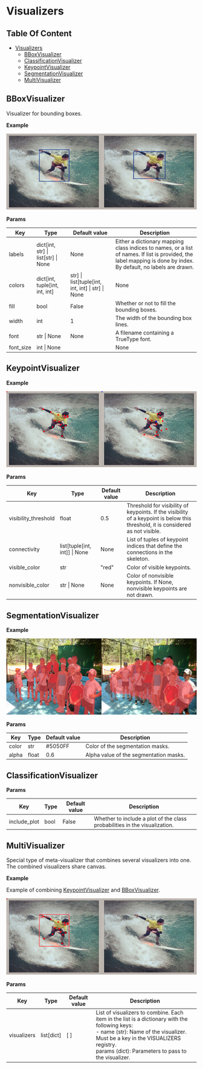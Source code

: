 # Visualizers

## Table Of Content

- [Visualizers](#visualizers)
  - [BBoxVisualizer](#bboxvisualizer)
  - [ClassificationVisualizer](#classificationvisualizer)
  - [KeypointVisualizer](#keypointvisualizer)
  - [SegmentationVisualizer](#segmentationvisualizer)
  - [MultiVisualizer](#multivisualizer)

## BBoxVisualizer

Visualizer for bounding boxes.

**Example**

![bbox_viz_example](../../../../media/example_viz/bbox.png)

**Params**

| Key       | Type                                    | Default value                                          | Description                                                                                                                                                       |
| --------- | --------------------------------------- | ------------------------------------------------------ | ----------------------------------------------------------------------------------------------------------------------------------------------------------------- |
| labels    | dict\[int, str\] \| list\[str\] \| None | None                                                   | Either a dictionary mapping class indices to names, or a list of names. If list is provided, the label mapping is done by index. By default, no labels are drawn. |
| colors    | dict\[int, tuple\[int, int, int\]       | str\] \| list\[tuple\[int, int, int\] \| str\] \| None | None                                                                                                                                                              |
| fill      | bool                                    | False                                                  | Whether or not to fill the bounding boxes.                                                                                                                        |
| width     | int                                     | 1                                                      | The width of the bounding box lines.                                                                                                                              |
| font      | str \| None                             | None                                                   | A filename containing a TrueType font.                                                                                                                            |
| font_size | int \| None                             |                                                        | None                                                                                                                                                              |

## KeypointVisualizer

**Example**

![kpt_viz_example](../../../../media/example_viz/kpts.png)

**Params**

| Key                  | Type                              | Default value | Description                                                                                                                      |
| -------------------- | --------------------------------- | ------------- | -------------------------------------------------------------------------------------------------------------------------------- |
| visibility_threshold | float                             | 0.5           | Threshold for visibility of keypoints. If the visibility of a keypoint is below this threshold, it is considered as not visible. |
| connectivity         | list\[tuple\[int, int\]\] \| None | None          | List of tuples of keypoint indices that define the connections in the skeleton.                                                  |
| visible_color        | str                               | "red"         | Color of visible keypoints.                                                                                                      |
| nonvisible_color     | str \| None                       | None          | Color of nonvisible keypoints. If None, nonvisible keypoints are not drawn.                                                      |

## SegmentationVisualizer

**Example**

![seg_viz_example](../../../../media/example_viz/segmentation.png)

**Params**

| Key   | Type  | Default value | Description                            |
| ----- | ----- | ------------- | -------------------------------------- |
| color | str   | #5050FF       | Color of the segmentation masks.       |
| alpha | float | 0.6           | Alpha value of the segmentation masks. |

## ClassificationVisualizer

**Params**

| Key          | Type | Default value | Description                                                                |
| ------------ | ---- | ------------- | -------------------------------------------------------------------------- |
| include_plot | bool | False         | Whether to include a plot of the class probabilities in the visualization. |

## MultiVisualizer

Special type of meta-visualizer that combines several visualizers into one. The combined visualizers share canvas.

**Example**

Example of combining [KeypointVisualizer](#keypointvisualizer) and [BBoxVisualizer](#bboxvisualizer).

![multi_viz_example](../../../../media/example_viz/multi.png)

**Params**

| Key         | Type         | Default value | Description                                                                                                                                                                                                                                    |
| ----------- | ------------ | ------------- | ---------------------------------------------------------------------------------------------------------------------------------------------------------------------------------------------------------------------------------------------- |
| visualizers | list\[dict\] | \[ \]         | List of visualizers to combine. Each item in the list is a dictionary with the following keys: <br> - name (str): Name of the visualizer. Must be a key in the VISUALIZERS registry. <br> params (dict): Parameters to pass to the visualizer. |
